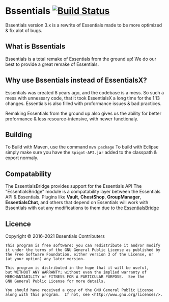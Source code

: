 # Bssentials [![Build Status](https://ci.codemc.org/buildStatus/icon?job=IsaiahPatton%2FBssentials)](https://ci.codemc.org/job/IsaiahPatton/job/Bssentials/)

Bssentials version 3.x is a rewrite of Essentials made to be more optimized & fix alot of bugs.

## What is Bssentials
Bssentials is a total remake of Essentials from the ground up!
We do our best to provide a great remake of Essentials.

## Why use Bssentials instead of EssentialsX?
Essentials was created 8 years ago, and the codebase is a mess.
So such a mess with unnessary code, that it took EssentialsX a long time for the 1.13 changes.
Essentials is also filled with proformance issues & bad practices.

Remaking Essentials from the ground up also gives us the ability for better proformance & less resource-intensive,
with newer functionaly.

## Building
To Build with Maven, use the command ```mvn package```
To build with Eclipse simply make sure you have the ```Spigot-API.jar``` added to the classpath & export normaly.

## Compatability
The EssentialsBridge provides support for the Essentials API
The "EssentialsBridge" module is a compatability layer between the Essentials API & Bssentials.
Plugins like **Vault**, **ChestShop**, **GroupManager**, **EssentialsChat**, and others that depend on Essentials
will work with Bssentials with out any modifications to them due to the [EssentialsBridge](https://dev.bukkit.org/projects/essentialsapibridge)

## Licence

Copyright © 2016-2021 Bssentials Contributers

    This program is free software: you can redistribute it and/or modify
    it under the terms of the GNU General Public License as published by
    the Free Software Foundation, either version 3 of the License, or
    (at your option) any later version.
    
    This program is distributed in the hope that it will be useful,
    but WITHOUT ANY WARRANTY; without even the implied warranty of
    MERCHANTABILITY or FITNESS FOR A PARTICULAR PURPOSE.  See the
    GNU General Public License for more details.
    
    You should have received a copy of the GNU General Public License
    along with this program.  If not, see <http://www.gnu.org/licenses/>.

